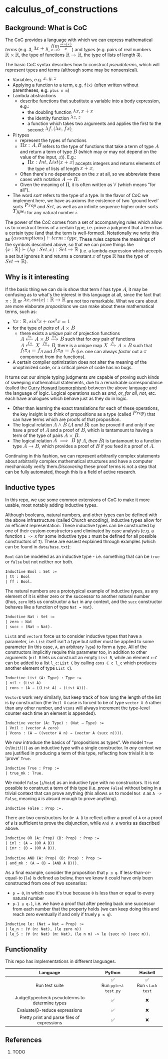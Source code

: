 <!--
    To generate the readme, run:

    docker run -ti --rm -v /Users/ksb/calculus_of_constructions:/test/usr maltegruber/readme-tex:1.0.0;

    see: https://github.com/MalteGruber/readme-tex

-->



# calculus_of_constructions

## Background: What is CoC

The CoC provides a language with which we can express mathematical _terms_ (e.g. ![3](doc/teximg/tex_img_0_2ZNLY.png), ![3x+y](doc/teximg/tex_img_1_6B8GO.png), ![\underset{x \rightarrow 0}{lim}\frac{sin(x)}{x}](doc/teximg/tex_img_2_J6101.png)) and _types_ (e.g. pairs of real numbers ![\mathbb{R} \times \mathbb{R}](doc/teximg/tex_img_3_OKX65.png), the type of functions ![\mathbb{R} \rightarrow \mathbb{R}](doc/teximg/tex_img_4_S7SYK.png), the type of lists of length ![3](doc/teximg/tex_img_5_OEWGK.png)).

The basic CoC syntax describes how to construct _pseudoterms_, which will represent types and terms (although some may be nonsensical).

- Variables, e.g. ![x,y,z](doc/teximg/tex_img_6_ZAN2K.png)
- Applying a function to a term, e.g. `f(x)` (often written without parentheses, e.g. `plus n m`)
- Lambda abstractions
  - describe functions that substitute a variable into a body expression, e.g.:
    - the doubling function ![\lambda x, x+x](doc/teximg/tex_img_7_N41RI.png)
    - the identity function ![\lambda z, z](doc/teximg/tex_img_8_TSM6O.png)
    - a function which takes two arguments and applies the first to the second: ![\lambda f, (\lambda x, f x)](doc/teximg/tex_img_9_89786.png).
- Pi types
  - represent the types of functions
  - ![\Pi x:A, B](doc/teximg/tex_img_10_SYF4Q.png) refers to the type of functions that take a term of type ![A](doc/teximg/tex_img_11_Y9ZIF.png) and return a term of type ![B](doc/teximg/tex_img_12_HC5R6.png) (which may or may not depend on the value of the input, ![x](doc/teximg/tex_img_13_TRU6D.png))). E.g.:
    - ![\Pi x:Int, List (x+x)](doc/teximg/tex_img_14_G3NN9.png) accepts integers and returns elements of the type of lists of length ![x+x](doc/teximg/tex_img_15_EG5TV.png).
  - Often there's no dependence on the ![x](doc/teximg/tex_img_16_CK3BC.png) at all, so we abbreviate these cases with notation ![A \rightarrow B](doc/teximg/tex_img_17_9OFTU.png).
  - Given the meaning of ![\Pi](doc/teximg/tex_img_18_LI3MD.png), it is often written as ![\forall](doc/teximg/tex_img_19_CBOSW.png) (which means "for all").
- The word _sort_ refers to the type of a type. In the flavor of CoC we implement here, we have as axioms the existence of two 'ground level' sorts ![Prop](doc/teximg/tex_img_20_5QHJG.png) and ![Set](doc/teximg/tex_img_21_K3IJT.png), as well as an infinite sequence higher order sorts ![Type_i](doc/teximg/tex_img_22_NTJ2J.png) for any natural number ![i](doc/teximg/tex_img_23_M1XJV.png).

The power of the CoC comes from a set of accompanying rules which allow us to construct terms of a certain type, i.e. prove a judgment that a term has a certain type (and that the term is well-formed). Notationally we write this as ![\{assumptions\} \vdash term : type](doc/teximg/tex_img_24_85MS0.png). These rules capture the meanings of the symbols described above, so that we can prove things like ![\{x:\mathbb{R}\} \vdash (\lambda y: Set, x) : Set \rightarrow \mathbb{R}](doc/teximg/tex_img_25_J9291.png) (i.e. a lambda expression which accepts a set but ignores it and returns a constant ![x](doc/teximg/tex_img_26_DS2VK.png) of type ![\mathbb{R}](doc/teximg/tex_img_27_24EYU.png) has the type of ![Set \rightarrow \mathbb{R}](doc/teximg/tex_img_28_1XFPP.png)).

## Why is it interesting

If the basic thing we can do is show that term ![t](doc/teximg/tex_img_29_EIZLW.png) has type ![A](doc/teximg/tex_img_30_5W7R0.png), it may be confusing as to what's the interest in this language at all, since the fact that ![\pi: \mathbb{R}](doc/teximg/tex_img_31_JR801.png) or ![\lambda x, cos(x): \mathbb{R} \rightarrow \mathbb{R}](doc/teximg/tex_img_32_8W7ZO.png) are not too remarkable. What we care about are more elaborate _propositions_ we can make about these mathematical terms, such as:

- ![\forall x: \mathbb{R}, sin^2x+cos^2x=1](doc/teximg/tex_img_33_5F3GW.png)
- for the type of _pairs_ of ![A \times B](doc/teximg/tex_img_34_EEKO1.png)
  - there exists a _unique_ pair of projection functions ![A \xleftarrow{\pi_1} A \times B \xrightarrow{\pi_2} B](doc/teximg/tex_img_35_U2U4N.png) such that for _any_ pair of functions ![A \xleftarrow{f_A} X \xrightarrow{f_B} B](doc/teximg/tex_img_36_HBFUF.png), there is a unique map ![X \xrightarrow{f_!} A\times B](doc/teximg/tex_img_37_LMDI5.png) such that ![f_!\pi_A = f_A](doc/teximg/tex_img_38_DQIT7.png) and ![f_!\pi_B=f_b](doc/teximg/tex_img_39_6B310.png) (i.e. one can always _factor_ out a ![\pi](doc/teximg/tex_img_40_PLESR.png) component from the functions).
- A certain compiler optimization does not alter the meaning of the unoptimized code, or a critical piece of code has no bugs.

It turns out our simple typing judgments _are_ capable of proving such kinds of sweeping mathematical statements, due to a remarkable correspondance (called the [Curry Howard Isomorphism](https://en.wikipedia.org/wiki/Curry%E2%80%93Howard_correspondence)) between the above language and the language of logic. Logical operations such as _and_, _or_, _for all_, _not_, etc. each have analogues which behave just as they do in logic.

- Other than learning the exact translations for each of these operations, the key insight is to think of propositions as a type (called ![Prop](doc/teximg/tex_img_41_I97MS.png)) that can have terms which are proofs of that proposition.
- The logical relation ![A \land B](doc/teximg/tex_img_42_T4GPD.png) (![A](doc/teximg/tex_img_43_FBHOU.png) _and_ ![B](doc/teximg/tex_img_44_FR5XN.png)) can be proved if and only if we have a proof of ![A](doc/teximg/tex_img_45_9UR9M.png) and a proof of ![B](doc/teximg/tex_img_46_SUCJ5.png), which is tantamount to having a term of the type of pairs ![A \times B](doc/teximg/tex_img_47_G27F7.png).
- The logical relation ![A \implies B](doc/teximg/tex_img_48_YJQTA.png) (_if_ ![A](doc/teximg/tex_img_49_Q1ZKJ.png), _then_ ![B](doc/teximg/tex_img_50_AGFXS.png)) is tantamount to a function type ![A \rightarrow B](doc/teximg/tex_img_51_TIT1A.png), which provides a proof of ![B](doc/teximg/tex_img_52_IF7VE.png) if you feed it a proof of ![A](doc/teximg/tex_img_53_4SH5S.png).

Continuing in this fashion, we can represent arbitrarily complex statements about arbitrarily complex mathematical structures and have a computer mechanically verify them._Discovering_ these proof terms is not a step that can be fully automated, though this is a field of active research.

## Inductive types

In this repo, we use some common extensions of CoC to make it more usable, most notably adding inductive types.

Although booleans, natural numbers, and other types can be defined with the above infrastructure (called Church encoding), inductive types allow for an efficient representation. These inductive types can be constructed by one of their custom constructors and eliminated by case analysis (e.g. a function `I -> X` for some inductive type `I` must be defined for all possible constructors of `I`). These are easiest explained through examples (which can be found in `data/base.txt`):

`Bool` can be modeled as an inductive type - i.e. something that can be `true` or `false` but not neither nor both.

```
Inductive Bool : Set :=
| tt : Bool
| ff : Bool.
```

The natural numbers are a prototypical example of inductive types, as any element of it is either zero or the successor to another natural number (thus, `zero` lets us constructor a `Nat` in any context, and the `succ` constructor behaves like a function of type `Nat → Nat`).

```
Inductive Nat : Set :=
| zero : Nat
| succ : (Nat → Nat).
```

`List`s and `vector`s force us to consider inductive types that have a parameter, i.e. `List` itself isn't a type but rather must be applied to some parameter (in this case, `A`, an arbitrary `Type`) to form a type. All of the constructors implicitly require this parameter too, in addition to other arguments (`nil B` lets us construct an empty `List B`, while an element `c:C` can be added to a list `l_c:List C` by calling `cons C c l_c` which produces another element of type `List C`).

```
Inductive List (A: Type) : Type :=
| nil : (List A)
| cons : (A → ((List A) → (List A))).
```

`Vector`s work very similarly, but keep track of how long the length of the list is by construction (the `Vnil X` case is forced to be of type `vector X 0` rather than any other number, and `Vcons` will always increment the type-level counter each time an element is appended).

```
Inductive vector (A: Type) : (Nat → Type) :=
| Vnil : (vector A zero)
| Vcons : (A → ((vector A n) → (vector A (succ n)))).
```

We now introduce the basics of "propositions as types". We model `True` (`⊤`/`Unit`/`()`) as an inductive type with a single constructor. In _any_ context we are justified in producing a term of this type, reflecting how trivial it is to 'prove' `True`.

```
Inductive True : Prop :=
| true_mk : True.
```

We model `False` (`⟂`/`Void`) as an inductive type with no constructors. It is not possible to construct a term of this type (i.e. _prove_ `False`) without being in a trivial context that can prove anything (this allows us to model `Not A` as `A -> False`, meaning `A` is absurd enough to prove anything).

```
Inductive False : Prop :=.
```

There are two constructors for `Or A B` to reflect _either_ a proof of `A` or a proof of `B` is sufficient to prove the disjunction, while `And A B` works as described above.

```
Inductive OR (A: Prop) (B: Prop) : Prop :=
| inl : (A → (OR A B))
| inr : (B → (OR A B)).

Inductive AND (A: Prop) (B: Prop) : Prop :=
| and_mk : (A → (B → (AND A B))).
```

As a final example, consider the proposition that `p ≤ q`. If less-than-or-equal-to (`le`) is defined as below, then we know it could have only been constructed from one of two scenarios:

- `p = 0`, in which case it's true because `0` is less than or equal to every natural number
- `p-1 ≤ q-1`, i.e. we have a proof that after peeling back one successor from each number that the property holds (we can keep doing this and reach zero eventually if and only if truely `p ≤ q`).

```
Inductive le: (Nat → Nat → Prop) :=
| le_n : (∀ (n: Nat), (le zero n))
| le_S : (∀ (n: Nat) (m: Nat), (le n m) -> le (succ n) (succ m)).
```

## Functionality

This repo has implementations in different languages.

|                    Language                    |           Python            |         Haskell          |
| :--------------------------------------------: | :-------------------------: | :----------------------: |
|                 Run test suite                 | ✅<br> Run `pytest test.py` | ✅ <br> Run `stack test` |
| Judge/typecheck pseudoterms to determine types |             ✅              |            ❌            |
|         Evaluate/β-reduce expressions          |             ✅              |            ❌            |
|  Pretty print and parse files of expressions   |             ✅              |            ❌            |

## References

1. TODO

```

```
